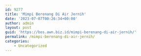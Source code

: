 ```yaml
---
id: 9277
title: 'Mimpi Berenang Di Air Jernih'
date: '2023-07-07T00:26:34+00:00'
author: admin
layout: post
guid: 'https://bos.awn.biz.id/mimpi-berenang-di-air-jernih/'
permalink: /mimpi-berenang-di-air-jernih/
categories:
    - Uncategorized
---
```


